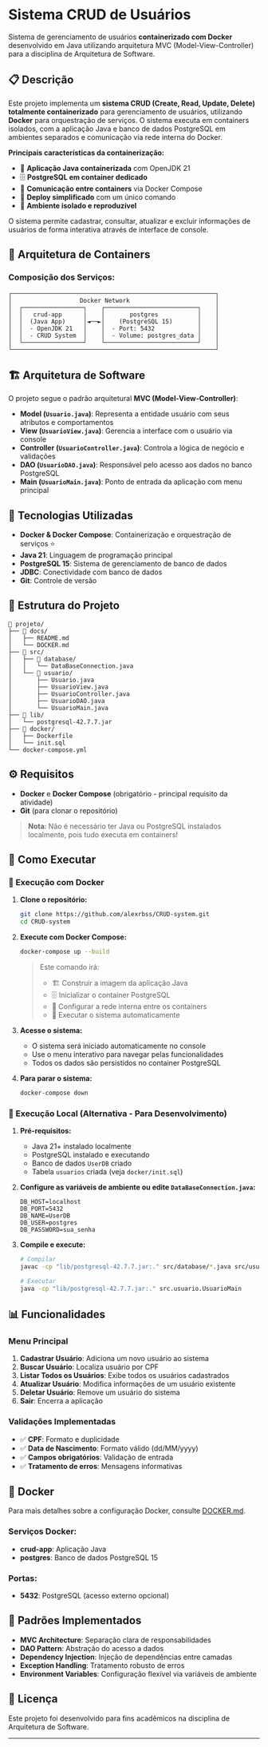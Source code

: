 # Sistema CRUD de Usuários

Sistema de gerenciamento de usuários **containerizado com Docker** desenvolvido em Java utilizando arquitetura MVC (Model-View-Controller) para a disciplina de Arquitetura de Software.

## 📋 Descrição

Este projeto implementa um **sistema CRUD (Create, Read, Update, Delete) totalmente containerizado** para gerenciamento de usuários, utilizando **Docker** para orquestração de serviços. O sistema executa em containers isolados, com a aplicação Java e banco de dados PostgreSQL em ambientes separados e comunicação via rede interna do Docker.

**Principais características da containerização:**
- 🐳 **Aplicação Java containerizada** com OpenJDK 21
- 🗄️ **PostgreSQL em container dedicado** 
- 🔗 **Comunicação entre containers** via Docker Compose
- 🚀 **Deploy simplificado** com um único comando
- 🔧 **Ambiente isolado e reproduzível**

O sistema permite cadastrar, consultar, atualizar e excluir informações de usuários de forma interativa através de interface de console.

## 🐳 Arquitetura de Containers

### Composição dos Serviços:
```
┌─────────────────────────────────────────────────────────┐
│                   Docker Network                        │
│  ┌─────────────────┐    ┌──────────────────────────┐    │
│  │   crud-app      │    │       postgres           │    │
│  │  (Java App)     │◄──►│    (PostgreSQL 15)       │    │
│  │  - OpenJDK 21   │    │  - Port: 5432            │    │
│  │  - CRUD System  │    │  - Volume: postgres_data │    │
│  └─────────────────┘    └──────────────────────────┘    │
└─────────────────────────────────────────────────────────┘
```

## 🏗️ Arquitetura de Software

O projeto segue o padrão arquitetural **MVC (Model-View-Controller)**:

- **Model (`Usuario.java`)**: Representa a entidade usuário com seus atributos e comportamentos
- **View (`UsuarioView.java`)**: Gerencia a interface com o usuário via console
- **Controller (`UsuarioController.java`)**: Controla a lógica de negócio e validações
- **DAO (`UsuarioDAO.java`)**: Responsável pelo acesso aos dados no banco PostgreSQL
- **Main (`UsuarioMain.java`)**: Ponto de entrada da aplicação com menu principal

## 🚀 Tecnologias Utilizadas

- **Docker & Docker Compose**: Containerização e orquestração de serviços ⭐
- **Java 21**: Linguagem de programação principal
- **PostgreSQL 15**: Sistema de gerenciamento de banco de dados
- **JDBC**: Conectividade com banco de dados
- **Git**: Controle de versão

## 📁 Estrutura do Projeto

```
📁 projeto/
├── 📁 docs/                    
│   ├── README.md
│   └── DOCKER.md
├── 📁 src/                     
│   ├── 📁 database/
│   │   └── DataBaseConnection.java
│   └── 📁 usuario/
│       ├── Usuario.java        
│       ├── UsuarioView.java    
│       ├── UsuarioController.java 
│       ├── UsuarioDAO.java     
│       └── UsuarioMain.java    
├── 📁 lib/                     
│   └── postgresql-42.7.7.jar
├── 📁 docker/                  
│   ├── Dockerfile
│   └── init.sql
└── docker-compose.yml
```

## ⚙️ Requisitos

- **Docker** e **Docker Compose** (obrigatório - principal requisito da atividade)
- **Git** (para clonar o repositório)

> **Nota**: Não é necessário ter Java ou PostgreSQL instalados localmente, pois tudo executa em containers!

## 🔧 Como Executar

### 🐳 Execução com Docker

1. **Clone o repositório:**
   ```bash
   git clone https://github.com/alexrbss/CRUD-system.git
   cd CRUD-system
   ```

2. **Execute com Docker Compose:**
   ```bash
   docker-compose up --build
   ```
   > Este comando irá:
   > - 🏗️ Construir a imagem da aplicação Java
   > - 🗄️ Inicializar o container PostgreSQL
   > - 🔗 Configurar a rede interna entre os containers
   > - 🚀 Executar o sistema automaticamente

3. **Acesse o sistema:**
   - O sistema será iniciado automaticamente no console
   - Use o menu interativo para navegar pelas funcionalidades
   - Todos os dados são persistidos no container PostgreSQL

4. **Para parar o sistema:**
   ```bash
   docker-compose down
   ```

### 🔧 Execução Local (Alternativa - Para Desenvolvimento)

1. **Pré-requisitos:**
   - Java 21+ instalado localmente
   - PostgreSQL instalado e executando
   - Banco de dados `UserDB` criado
   - Tabela `usuarios` criada (veja `docker/init.sql`)

2. **Configure as variáveis de ambiente ou edite `DataBaseConnection.java`:**
   ```
   DB_HOST=localhost
   DB_PORT=5432
   DB_NAME=UserDB
   DB_USER=postgres
   DB_PASSWORD=sua_senha
   ```

3. **Compile e execute:**
   ```bash
   # Compilar
   javac -cp "lib/postgresql-42.7.7.jar:." src/database/*.java src/usuario/*.java
   
   # Executar
   java -cp "lib/postgresql-42.7.7.jar:." src.usuario.UsuarioMain
   ```

## 📊 Funcionalidades

### Menu Principal
1. **Cadastrar Usuário**: Adiciona um novo usuário ao sistema
2. **Buscar Usuário**: Localiza usuário por CPF
3. **Listar Todos os Usuários**: Exibe todos os usuários cadastrados
4. **Atualizar Usuário**: Modifica informações de um usuário existente
5. **Deletar Usuário**: Remove um usuário do sistema
6. **Sair**: Encerra a aplicação

### Validações Implementadas
- ✅ **CPF**: Formato e duplicidade
- ✅ **Data de Nascimento**: Formato válido (dd/MM/yyyy)
- ✅ **Campos obrigatórios**: Validação de entrada
- ✅ **Tratamento de erros**: Mensagens informativas


## 🐳 Docker

Para mais detalhes sobre a configuração Docker, consulte [DOCKER.md](DOCKER.md).

### Serviços Docker:
- **crud-app**: Aplicação Java
- **postgres**: Banco de dados PostgreSQL 15

### Portas:
- **5432**: PostgreSQL (acesso externo opcional)

## 🔄 Padrões Implementados

- **MVC Architecture**: Separação clara de responsabilidades
- **DAO Pattern**: Abstração do acesso a dados
- **Dependency Injection**: Injeção de dependências entre camadas
- **Exception Handling**: Tratamento robusto de erros
- **Environment Variables**: Configuração flexível via variáveis de ambiente

## 📝 Licença

Este projeto foi desenvolvido para fins acadêmicos na disciplina de Arquitetura de Software.

---